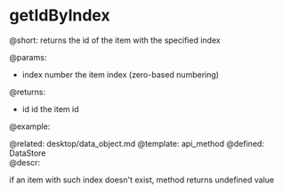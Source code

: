 getIdByIndex
=============


@short:
returns the id of the item with the specified index

@params:
- index		number		the item index (zero-based numbering)


@returns:
- id  id  the item id

@example:

@related:
	desktop/data_object.md
@template:	api_method
@defined:	DataStore	
@descr:


if an item with such index doesn't exist, method returns undefined value